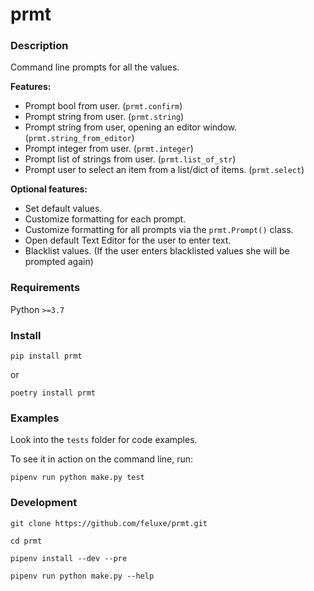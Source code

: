 
# prmt


### Description

Command line prompts for all the values.

**Features:**

* Prompt bool from user. (`prmt.confirm`)
* Prompt string from user. (`prmt.string`)
* Prompt string from user, opening an editor window. (`prmt.string_from_editor`)
* Prompt integer from user. (`prmt.integer`)
* Prompt list of strings from user. (`prmt.list_of_str`) 
* Prompt user to select an item from a list/dict of items. (`prmt.select`)

**Optional features:**

* Set default values.
* Customize formatting for each prompt. 
* Customize formatting for all prompts via the `prmt.Prompt()` class.
* Open default Text Editor for the user to enter text.
* Blacklist values. (If the user enters blacklisted values she will be prompted again)


### Requirements

Python `>=3.7`


### Install

    pip install prmt

or

    poetry install prmt


### Examples

Look into the `tests` folder for code examples.

To see it in action on the command line, run:

    pipenv run python make.py test



### Development

    git clone https://github.com/feluxe/prmt.git

    cd prmt

    pipenv install --dev --pre

    pipenv run python make.py --help

